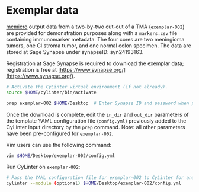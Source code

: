 # Exemplar data

[mcmicro](https://github.com/labsyspharm/mcmicro) output data from a two-by-two cut-out of a TMA (`exemplar-002`) are provided for demonstration purposes along with a `markers.csv` file containing immunomarker metadata. The four cores are two meningioma tumors, one GI stroma tumor, and one normal colon specimen. The data are stored at Sage Synapse under synapseID: syn24193163.

Registration at Sage Synapse is required to download the exemplar data; registration is free at [https://www.synapse.org/](https://www.synapse.org/).

``` bash
# Activate the CyLinter virtual environment (if not already).
source $HOME/cylinter/bin/activate

prep exemplar-002 $HOME/Desktop  # Enter Synapse ID and password when prompted.
```

Once the download is complete, edit the `in_dir` and `out_dir` parameters of the template YAML configuration file (`config.yml`) previously added to the CyLinter input directory by the `prep` command. Note: all other parameters have been pre-configured for `exemplar-002`.

Vim users can use the following command:

```bash
vim $HOME/Desktop/exemplar-002/config.yml
```

Run CyLinter on `exemplar-002`:

``` bash
# Pass the YAML configuration file for exemplar-002 to CyLinter for analysis
cylinter --module (optional) $HOME/Desktop/exemplar-002/config.yml  
```
